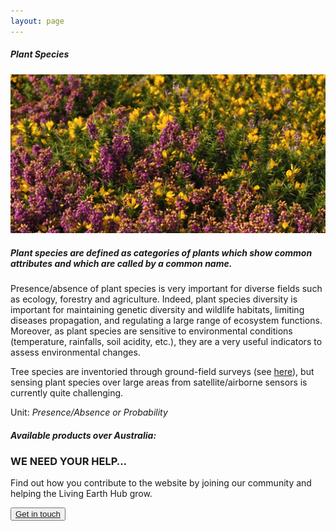 ```yaml
---
layout: page
---
```


<!-- Content-section-start -->
<div class="container">
    <div class="row">
        <div class="col-12 mt-60">
            <h5 class="common-title">Plant Species</h5>
        </div>
        <div class="col-xs-12 col-sm-12 col-ms-9 col-lg-9 col-xl-9 col-xxl-9">
            <div class="common-image pb-5">
                <img src="/assets/img/Wales/Big/plant-species.jpg" class="img-fluid" alt="Plant Species">
            </div>
            <div>
                <h5 class="font-weight-bold">Plant species are defined as categories of plants which show common attributes and which are called by a common name.</h5>
                <div class="pt-4">
                    <p>Presence/absence of plant species is very important for diverse fields such as ecology, forestry and agriculture. Indeed, plant species diversity is important for maintaining genetic diversity and wildlife habitats, limiting diseases propagation, and regulating a large range of ecosystem functions. Moreover, as plant species are sensitive to environmental conditions (temperature, rainfalls, soil acidity, etc.), they are a very useful indicators to assess environmental changes.</p>
                    <p>Tree species are inventoried through ground-field surveys (see <a href="http://livingearth-online.stackstaging.com/wp/data/ground-measurements/technics/plant-species-ground-measurements/" target="_blank">here</a>), but sensing plant species over large areas from satellite/airborne sensors is currently quite challenging.</p>
                    <p>Unit: <i>Presence/Absence or Probability</i></p>
                </div>
            </div>
            <div class="py-5">
                <h5 class="font-weight-bold mb-4">Available products over Australia:</h5>
                <ul class="list-title">
                </ul>
            </div>
        </div>
    </div>
</div>
<!-- Content-section-end -->

<!-- get-in-section-Start -->
<div class="container mb-100">
    <div class="get-in-section-main">
        <div class="get-in-section-dsc">
            <h3>WE NEED YOUR HELP&hellip;</h3>
            <p>Find out how you contribute to the website by joining our community and helping the Living Earth Hub grow.</p>
        </div>
        <button type="button"><a href="/contact/">Get in touch</a></button>
    </div>
</div>
<!-- get-in-section-End -->